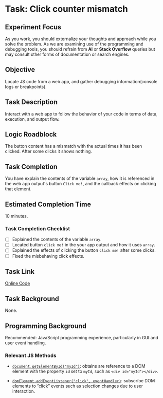 # Task: Click counter mismatch 

## Experiment Focus

As you work, you should externalize your thoughts and approach while you solve the problem. As we are examining use of the programming and debugging tools, you should refrain from **AI** or **Stack Overflow** queries but may consult other forms of documentation or search engines.

## Objective

Locate JS code from a web app, and gather debugging information(console logs or breakpoints).


## Task Description

Interact with a web app to follow the behavior of your code in terms of data, execution, and output flow.

## Logic Roadblock

The button content has a mismatch with the actual times it has been clicked. After some clicks it shows nothing.

## Task Completion
You have explain the contents of the variable `array`, how it is referenced in the web app output's button `Click me!`, and the callback effects on clicking that element.

## Estimated Completion Time
10 minutes.

### Task Completion Checklist
- [ ] Explained the contents of the variable `array`.
- [ ] Located button `click me!` in the your app output and how it uses `array`.
- [ ] Explained the effects of clicking the button `click me!` after some clicks.
- [ ] Fixed the misbehaving click effects.

## Task Link
[Online Code](https://codepen.io/luminaxster/pen/GRebNxL)

## Task Background

None.

## Programming Background

Recommended: JavaScript programming experience, particularly in GUI and user event handling.

### Relevant JS Methods

- [`document.getElementById("myId")`](https://developer.mozilla.org/en-US/docs/Web/API/Document/getElementById#syntax): obtains are reference to a DOM element with the property `id` set to `myId`, such as `<div id="myId"></div>`. 

- [`domElement.addEventListener("click", eventHandler)`](https://developer.mozilla.org/en-US/docs/Web/API/EventTarget/addEventListener#syntax): subscribe DOM elements to “click” events such as selection changes due to user interaction. 
